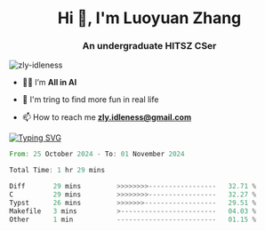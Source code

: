 <h1 align="center">Hi 👋, I'm Luoyuan Zhang</h1>

<h3 align="center">An undergraduate HITSZ CSer</h3>

<p align="left"> <img src="https://komarev.com/ghpvc/?username=zly-idleness&label=Profile%20views&color=0e75b6&style=flat" alt="zly-idleness" /> </p>


- 👨‍💻 I’m **All in AI**

- 🌱 I'm tring to find more fun in real life

- 📫 How to reach me **zly.idleness@gmail.com**



[![Typing SVG](https://readme-typing-svg.herokuapp.com?font=Fira+Code&pause=1000&width=435&lines=I+Maybe+Slow)](https://git.io/typing-svg)


<!--START_SECTION:waka-->

```rust
From: 25 October 2024 - To: 01 November 2024

Total Time: 1 hr 29 mins

Diff       29 mins         >>>>>>>>-----------------   32.71 %
C          29 mins         >>>>>>>>-----------------   32.27 %
Typst      26 mins         >>>>>>>------------------   29.51 %
Makefile   3 mins          >------------------------   04.03 %
Other      1 min           -------------------------   01.15 %
```

<!--END_SECTION:waka-->


